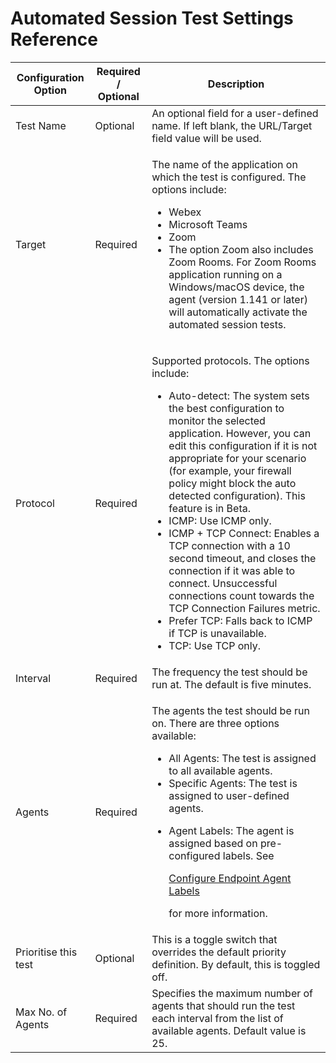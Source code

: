 # Automated Session Test Settings Reference

| Configuration Option | Required / Optional | Description                                                                                                                                                                                                                                                                                                                                                                                                                                                                                                                                                                                                                                                                                   |
| -------------------- | ------------------- | --------------------------------------------------------------------------------------------------------------------------------------------------------------------------------------------------------------------------------------------------------------------------------------------------------------------------------------------------------------------------------------------------------------------------------------------------------------------------------------------------------------------------------------------------------------------------------------------------------------------------------------------------------------------------------------------- |
| Test Name            | Optional            | An optional field for a user-defined name. If left blank, the URL/Target field value will be used.                                                                                                                                                                                                                                                                                                                                                                                                                                                                                                                                                                                            |
| Target               | Required            | <p>The name of the application on which the test is configured. The options include:</p><ul><li>Webex</li><li>Microsoft Teams</li><li>Zoom</li><li>The option Zoom also includes Zoom Rooms. For Zoom Rooms application running on a Windows/macOS device, the agent (version 1.141 or later) will automatically activate the automated session tests.</li></ul>                                                                                                                                                                                                                                                                                                                              |
| Protocol             | Required            | <p>Supported protocols. The options include:</p><ul><li>Auto-detect: The system sets the best configuration to monitor the selected application. However, you can edit this configuration if it is not appropriate for your scenario (for example, your firewall policy might block the auto detected configuration). This feature is in Beta.</li><li>ICMP: Use ICMP only.</li><li>ICMP + TCP Connect: Enables a TCP connection with a 10 second timeout, and closes the connection if it was able to connect. Unsuccessful connections count towards the TCP Connection Failures metric.</li><li>Prefer TCP: Falls back to ICMP if TCP is unavailable.</li><li>TCP: Use TCP only.</li></ul> |
| Interval             | Required            | The frequency the test should be run at. The default is five minutes.                                                                                                                                                                                                                                                                                                                                                                                                                                                                                                                                                                                                                         |
| Agents               | Required            | <p>The agents the test should be run on. There are three options available:</p><ul><li>All Agents: The test is assigned to all available agents.</li><li>Specific Agents: The test is assigned to user-defined agents.</li><li><p>Agent Labels: The agent is assigned based on pre-configured labels. See</p><p><a href="https://docs.thousandeyes.com/product-documentation/global-vantage-points/endpoint-agents/configuring/configure-endpoint-agent-labels">Configure Endpoint Agent Labels</a></p><p>for more information.</p></li></ul>                                                                                                                                                 |
| Prioritise this test | Optional            | This is a toggle switch that overrides the default priority definition. By default, this is toggled off.                                                                                                                                                                                                                                                                                                                                                                                                                                                                                                                                                                                      |
| Max No. of Agents    | Required            | Specifies the maximum number of agents that should run the test each interval from the list of available agents. Default value is 25.                                                                                                                                                                                                                                                                                                                                                                                                                                                                                                                                                         |
